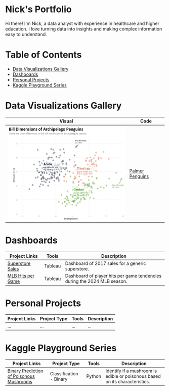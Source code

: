 # Nick's Portfolio

Hi there! I'm Nick, a data analyst with experience in healthcare and higher education. I love turning data into insights and making complex information easy to understand.

# Table of Contents
- [Data Visualizations Gallery](#data-visualizations-gallery)
- [Dashboards](#dashboards)
- [Personal Projects](#personal-projects)
- [Kaggle Playground Series](#kaggle-playground-series)

# Data Visualizations Gallery
| Visual | Code |
| ---- | ---- |
| <a href="url"><img src="https://github.com/nmartin812/visualizations/blob/main/Palmer%20Penguins.png?raw" align="left" height="300" width="420" ></a> | [Palmer Penguins](https://github.com/nmartin812/visualizations/blob/main/Palmer%20Penguins%2020250415.ipynb  ) |

# Dashboards
| Project Links  | Tools  |  Description  |
| -------------- | ------------- | ------------- |
| [Superstore Sales](https://public.tableau.com/views/SuperstoreSales_17424875915440/Dashboard1?:language=en-US&:sid=&:redirect=auth&:display_count=n&:origin=viz_share_link) | Tableau | Dashboard of 2017 sales for a generic superstore. |
| [MLB Hits per Game](https://public.tableau.com/views/MLBHitsperGame/Dashboard1?:language=en-US&:sid=&:redirect=auth&:display_count=n&:origin=viz_share_link) | Tableau  | Dashboard of player hits per game tendencies during the 2024 MLB season.  |

# Personal Projects
| Project Links  | Project Type  |  Tools | Description  |
| -------------- | ------------- | ------------- | ------------- |
| ...  | ...  |  ... | ...  |

# Kaggle Playground Series
| Project Links  | Project Type  |  Tools | Description  |
| -------------- | ------------- | ------------- | ------------- |
| [Binary Prediction of Poisonous Mushrooms](https://github.com/nmartin812/projects/blob/main/Binary%20Prediction%20of%20Poisonous%20Mushrooms.ipynb)  | Classification - Binary  | Python  | Identify if a mushroom is edible or poisonous based on its characteristics. |
